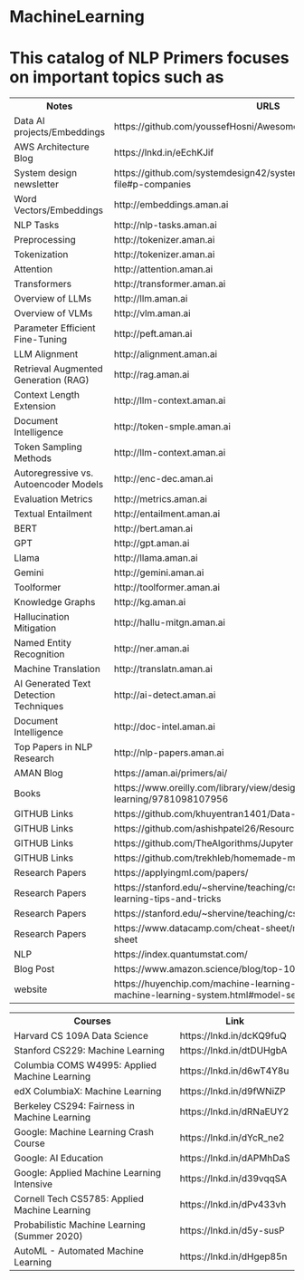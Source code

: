 # MachineLearning

<h1>This catalog of NLP Primers focuses on important topics such as</h1>
<table>
  <tr>
    <th>Notes</th>
    <th>URLS</th>
  </tr>
  <tr>
    <td>Data AI projects/Embeddings</td>
    <td>https://github.com/youssefHosni/Awesome-AI-Data-Guided-Projects</td>
  </tr>
  <tr>
    <td>AWS Architecture Blog</td>
    <td>https://lnkd.in/eEchKJif</td>
  </tr>
   <tr>
    <td>System design newsletter</td>
    <td>https://github.com/systemdesign42/system-design?tab=readme-ov-file#p-companies</td>
  </tr>
  <tr>
    <td>Word Vectors/Embeddings</td>
    <td>http://embeddings.aman.ai</td>
  </tr>
   <tr>
    <td>NLP Tasks</td>
    <td>http://nlp-tasks.aman.ai</td>
  </tr>
   <tr>
    <td>Preprocessing</td>
    <td>http://tokenizer.aman.ai</td>
  </tr>
   <tr>
    <td>Tokenization</td>
    <td>http://tokenizer.aman.ai</td>
  </tr>
   <tr>
    <td>Attention</td>
    <td>http://attention.aman.ai</td>
  </tr>
   <tr>
    <td>Transformers</td>
    <td>http://transformer.aman.ai</td>
  </tr>
   <tr>
    <td>Overview of LLMs</td>
    <td>http://llm.aman.ai</td>
  </tr>  
   <tr>
    <td>Overview of VLMs</td>
    <td>http://vlm.aman.ai</td>
  </tr>   
   <tr>
    <td>Parameter Efficient Fine-Tuning</td>
    <td>http://peft.aman.ai</td>
  </tr>  
   <tr>
    <td>LLM Alignment</td>
    <td>http://alignment.aman.ai</td>
  </tr> 
   <tr>
    <td>Retrieval Augmented Generation (RAG)</td>
    <td>http://rag.aman.ai</td>
  </tr>  
   <tr>
    <td>Context Length Extension</td>
    <td>http://llm-context.aman.ai</td>
  </tr>    
  </tr>  
   <tr>
    <td>Document Intelligence</td>
    <td>http://token-smple.aman.ai</td>
  </tr>   
  </tr>  
   <tr>
    <td>Token Sampling Methods</td>
    <td>http://llm-context.aman.ai</td>
  </tr>   
  </tr>  
   <tr>
    <td>Autoregressive vs. Autoencoder Models</td>
    <td>http://enc-dec.aman.ai</td>
  </tr>  
   <tr>
    <td>Evaluation Metrics</td>
    <td>http://metrics.aman.ai</td>
  </tr>
   <tr>
    <td>Textual Entailment</td>
    <td>http://entailment.aman.ai</td>
  </tr>
   <tr>
    <td>BERT</td>
    <td>http://bert.aman.ai</td>
  </tr>
   <tr>
    <td>GPT</td>
    <td>http://gpt.aman.ai</td>
  </tr>
   <tr>
    <td>Llama</td>
    <td>http://llama.aman.ai</td>
  </tr>  
   <tr>
    <td>Gemini</td>
    <td>http://gemini.aman.ai</td>
  </tr>    
   <tr>
    <td>Toolformer</td>
    <td>http://toolformer.aman.ai</td>
  </tr>  
   <tr>
    <td>Knowledge Graphs</td>
    <td>http://kg.aman.ai</td>
  </tr>  
   <tr>
    <td>Hallucination Mitigation</td>
    <td>http://hallu-mitgn.aman.ai</td>
  </tr>  
   <tr>
    <td>Named Entity Recognition</td>
    <td>http://ner.aman.ai</td>
  </tr>    
   <tr>
    <td>Machine Translation</td>
    <td>http://translatn.aman.ai</td>
  </tr>  
   <tr>
    <td>AI Generated Text Detection Techniques</td>
    <td>http://ai-detect.aman.ai</td>
  </tr>  
   <tr>
    <td>Document Intelligence</td>
    <td>http://doc-intel.aman.ai</td>
  </tr> 
   <tr>
    <td>Top Papers in NLP Research</td>
    <td>http://nlp-papers.aman.ai</td>
  </tr>
   <tr>
    <td>AMAN Blog</td>
    <td>https://aman.ai/primers/ai/</td>
  </tr>    
   <tr>
    <td>Books</td>
    <td>https://www.oreilly.com/library/view/designing-machine-learning/9781098107956</td>
  </tr>   
  <tr>
    <td>GITHUB Links</td>
    <td>https://github.com/khuyentran1401/Data-science</td>
   </tr> 
    <tr>
    <td>GITHUB Links</td>
    <td>https://github.com/ashishpatel26/ResourceBank_CV_NLP_MLOPS_2022<td>
   </tr>  
      <tr>
    <td>GITHUB Links</td>
    <td>https://github.com/TheAlgorithms/Jupyter</td>
   </tr>  
    <tr>
    <td>GITHUB Links</td>
    <td>https://github.com/trekhleb/homemade-machine-learning</td>
   </tr>  
   <tr>
    <td>Research Papers</td>
    <td>https://applyingml.com/papers/</td>
   </tr>  
   <tr>
    <td>Research Papers</td>
    <td>https://stanford.edu/~shervine/teaching/cs-229/cheatsheet-machine-learning-tips-and-tricks</td>
   </tr>  
   <tr>
    <td>Research Papers</td>
    <td>https://stanford.edu/~shervine/teaching/cs-221/</td>
   </tr>  
   <tr>
    <td>Research Papers</td>
    <td>https://www.datacamp.com/cheat-sheet/machine-learning-cheat-sheet</td>
   </tr>  
   <tr>
    <td>NLP</td>
    <td>https://index.quantumstat.com/</td>
   </tr> 
   <tr>
    <td>Blog Post</td>
    <td>https://www.amazon.science/blog/top-10-blog-posts-of-2022</td>
   </tr> 
    <tr>
    <td>website</td>
    <td>https://huyenchip.com/machine-learning-systems-design/design-a-machine-learning-system.html#model-selection-eRQEIDR</td>
   </tr> 
</table>

<table>
<th>Courses</th><th>Link</th>
<tr><td>Harvard CS 109A Data Science</td><td> https://lnkd.in/dcKQ9fuQ</td></tr>
<tr><td>Stanford CS229: Machine Learning</td><td>https://lnkd.in/dtDUHgbA </td></tr>
<tr><td>Columbia COMS W4995: Applied Machine Learning</td><td>https://lnkd.in/d6wT4Y8u</td></tr>
<tr><td>edX ColumbiaX: Machine Learning</td><td>https://lnkd.in/d9fWNiZP</td></tr>
<tr><td>Berkeley CS294: Fairness in Machine Learning</td><td>https://lnkd.in/dRNaEUY2</td></tr>
<tr><td>Google: Machine Learning Crash Course</td><td>https://lnkd.in/dYcR_ne2 </td></tr>
<tr><td>Google: AI Education</td><td>https://lnkd.in/dAPMhDaS</td></tr>
<tr><td>Google: Applied Machine Learning Intensive</td><td>https://lnkd.in/d39vqqSA</td></tr>
<tr><td>Cornell Tech CS5785: Applied Machine Learning</td><td>https://lnkd.in/dPv433vh</td></tr>
<tr><td>Probabilistic Machine Learning (Summer 2020)</td><td>https://lnkd.in/d5y-susP</td></tr>
<tr><td>AutoML - Automated Machine Learning</td><td>https://lnkd.in/dHgep85n</td></tr>
</table>
